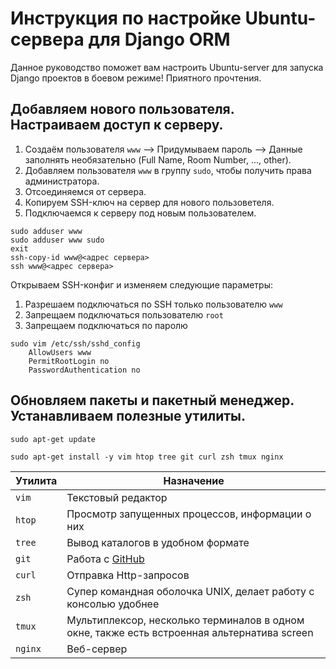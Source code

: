 # Инструкция по настройке Ubuntu-сервера для Django ORM
Данное руководство поможет вам настроить Ubuntu-server для запуска Django проектов в боевом режиме! Приятного прочтения.

## Добавляем нового пользователя. Настраиваем доступ к серверу.
1. Создаём пользователя `www` --> Придумываем пароль --> Данные заполнять необязательно (Full Name, Room Number, ..., other).
2. Добавляем пользователя `www` в группу `sudo`, чтобы получить права администратора.
3. Отсоединяемся от сервера.
4. Копируем SSH-ключ на сервер для нового пользоветеля.
5. Подключаемся к серверу под новым пользователем.

```
sudo adduser www
sudo adduser www sudo
exit
ssh-copy-id www@<адрес сервера>
ssh www@<адрес сервера>
```
Открываем SSH-конфиг и изменяем следующие параметры:
1. Разрешаем подключаться по SSH только пользователю `www`
2. Запрещаем подключаться пользователю `root`
3. Запрещаем подключаться по паролю
```
sudo vim /etc/ssh/sshd_config
    AllowUsers www
    PermitRootLogin no
    PasswordAuthentication no
 ```

## Обновляем пакеты и пакетный менеджер. Устанавливаем полезные утилиты.
```
sudo apt-get update
```
```
sudo apt-get install -y vim htop tree git curl zsh tmux nginx
```


Утилита  | Назначение
------------- | -------------
`vim`  | Текстовый редактор
`htop`  | Просмотр запущенных процессов, информации о них
`tree`  | Вывод каталогов в удобном формате
`git`  | Работа с [GitHub](https://github.com/)
`curl`  | Отправка Http-запросов
`zsh`  | Супер командная оболочка UNIX, делает работу с консолью удобнее
`tmux`  | Мультиплексор, несколько терминалов в одном окне, также есть встроенная альтернатива screen
`nginx`  | Веб-сервер




